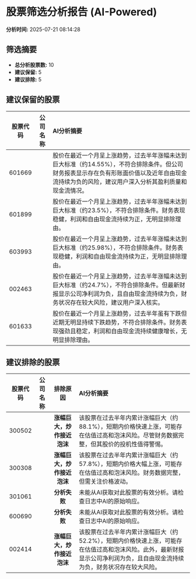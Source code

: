 # 股票筛选分析报告 (AI-Powered)

**分析时间:** 2025-07-21 08:14:28

## 筛选摘要

- **总分析股票数:** 10
- **建议保留:** 5
- **建议排除:** 5

## 建议保留的股票

| 股票代码 | 公司名称 | AI分析摘要 |
|:---:|:---:|:---|
| 601669 |  | 股价在最近一个月呈上涨趋势，过去半年涨幅未达到巨大标准（约14.55%），不符合排除条件。但公司财务报表显示存在负有形账面价值以及近年自由现金流持续为负的风险，建议用户深入分析其盈利质量和现金流情况。 |
| 601899 |  | 股价在最近一个月呈上涨趋势，过去半年涨幅未达到巨大标准（约23.5%），不符合排除条件。财务表现稳健，利润和自由现金流持续为正，无明显排除理由。 |
| 603993 |  | 股价在最近一个月呈上涨趋势，过去半年涨幅未达到巨大标准（约25.98%），不符合排除条件。财务表现稳健，利润和自由现金流持续为正，无明显排除理由。 |
| 002463 |  | 股价在最近一个月呈上涨趋势，过去半年涨幅未达到巨大标准（约24.7%），不符合排除条件。但最新财报显示公司净利润为负，且自由现金流持续为负，财务状况存在较大风险，建议用户深入核实。 |
| 601633 |  | 股价在最近一个月呈上涨趋势，过去半年虽有下跌但近期无明显持续下跌趋势，不符合排除条件。财务表现强劲且稳定，利润和自由现金流持续健康增长，无明显排除理由。 |

## 建议排除的股票

| 股票代码 | 公司名称 | 排除原因 | AI分析摘要 |
|:---:|:---:|:---:|:---|
| 300502 |  | **涨幅巨大，炒作接近泡沫** | 该股票在过去半年内累计涨幅巨大（约88.1%），短期内价格快速上涨，可能存在估值过高和泡沫风险。尽管财务数据完整，但其股价的投机性值得警惕。 |
| 300308 |  | **涨幅巨大，炒作接近泡沫** | 该股票在过去半年内累计涨幅巨大（约57.8%），短期内价格大幅上涨，可能存在估值过高和泡沫风险。财务数据完整，但需关注价格波动。 |
| 301061 |  | **分析失败** | 未能从AI获取对此股票的有效分析。请检查日志中AI的原始响应。 |
| 600690 |  | **分析失败** | 未能从AI获取对此股票的有效分析。请检查日志中AI的原始响应。 |
| 002414 |  | **涨幅巨大，炒作接近泡沫** | 该股票在过去半年内累计涨幅巨大（约52.2%），短期内价格快速上涨，可能存在估值过高和泡沫风险。此外，最新财报显示公司净利润为负，且自由现金流持续为负，财务状况存在较大风险。 |

